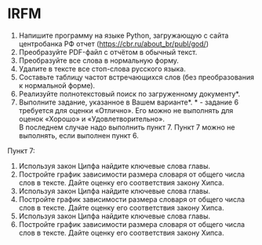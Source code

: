 # IRFM
1. Напишите программу на языке Python, загружающую с сайта центробанка РФ отчет (https://cbr.ru/about_br/publ/god/)
2. Преобразуйте PDF-файл с отчётом в обычный текст.
3. Преобразуйте все слова в нормальную форму.
4. Удалите в тексте все стоп-слова русского языка.
5. Составьте таблицу частот встречающихся слов (без преобразования к нормальной форме).
6. Реализуйте полнотекстовый поиск по загруженному документу*.
7. Выполните задание, указанное в Вашем варианте*.
\* - задание 6 требуется для оценки «Отлично». Его можно не выполнять для оценок «Хорошо» и «Удовлетворительно».  
В последнем случае надо выполнить пункт 7. Пункт 7 можно не выполнять, если выполнен пункт 6.


Пункт 7:
1. Используя закон Ципфа найдите ключевые слова главы.
1. Постройте график зависимости размера словаря от общего числа слов в тексте. Дайте оценку его соответствия закону Хипса.
2. Используя закон Ципфа найдите ключевые слова главы.
3. Постройте график зависимости размера словаря от общего числа слов в тексте. Дайте оценку его соответствия закону Хипса.
4. Используя закон Ципфа найдите ключевые слова главы.
5. Постройте график зависимости размера словаря от общего числа слов в тексте. Дайте оценку его соответствия закону Хипса.
